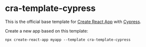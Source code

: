 # cra-template-cypress

This is the official base template for [Create React App](https://github.com/facebook/create-react-app) with [Cypress](https://cypress.io).

Create a new app based on this template:

`npx create-react-app myapp --template cra-template-cypress`
